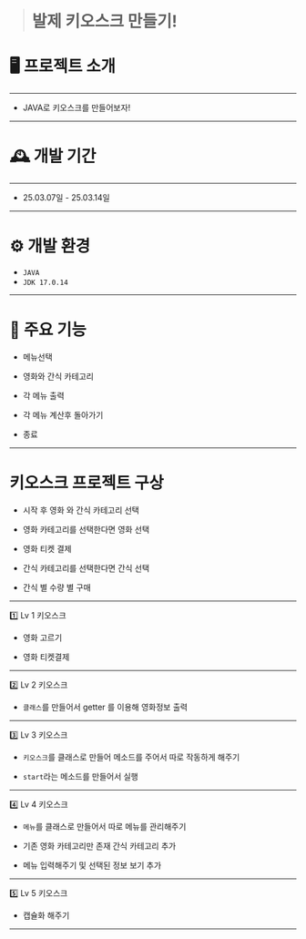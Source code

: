 > # 발제 키오스크 만들기!

<h1>🖥️ 프로젝트 소개</h1>

---

- JAVA로 키오스크를 만들어보자!<br>

---

<h1>🕰️ 개발 기간</h1>

---
- 25.03.07일 - 25.03.14일

---
<h1>⚙️ 개발 환경</h1>

- `JAVA`
- `JDK 17.0.14`
---
<h1>📌 주요 기능</h1>

- 메뉴선택

- 영화와 간식 카테고리

- 각 메뉴 출력

- 각 메뉴 계산후 돌아가기

- 종료

---

<h1>키오스크 프로젝트 구상</h1>

- 시작 후 영화 와 간식 카테고리 선택

- 영화 카테고리를 선택한다면 영화 선택

- 영화 티켓 결제

- 간식 카테고리를 선택한다면 간식 선택

- 간식 별 수량 별 구매

---

1️⃣ Lv 1 키오스크

- 영화 고르기

- 영화 티켓결제

---

2️⃣ Lv 2 키오스크

- `클래스`를 만들어서 getter 를 이용해 영화정보 출력

---

3️⃣ Lv 3 키오스크

- `키오스크`를 클래스로 만들어 메소드를 주어서 따로 작동하게 해주기

- `start`라는 메소드를 만들어서 실행

---

4️⃣ Lv 4 키오스크

-  `메뉴`를 클래스로 만들어서 따로 메뉴를 관리해주기 

-  기존 영화 카테고리만 존재 간식 카테고리 추가

-  메뉴 입력해주기 및 선택된 정보 보기 추가

---
5️⃣ Lv 5 키오스크

- 캡슐화 해주기

---





